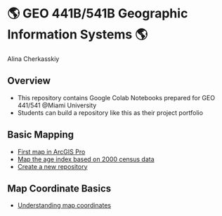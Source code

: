 # :earth_americas: GEO 441B/541B Geographic Information Systems :earth_americas:

Alina Cherkasskiy

## Overview
- This repository contains Google Colab Notebooks prepared for GEO 441/541 @Miami University
- Students can build a repository like this as their project portfolio

## Basic Mapping

- [First map in ArcGIS Pro](https://github.com/jiashenyue/geo441-541/blob/main/basic-mapping/first-arcgis-mapping.ipynb)
- [Map the age index based on 2000 census data](https://github.com/jiashenyue/geo441-541/blob/main/basic-mapping/age-index-mapping.ipynb)
- [Create a new repository](https://github.com/allycat59/gis-project-portfolio-geo441-541b/blob/main/basic-mapping/week1-arcgis-mapping.ipynb)
## Map Coordinate Basics

- [Understanding map coordinates](https://github.com/jiashenyue/geo441-541/blob/main/map-coordinates-basics/understanding-coordinates.ipynb)
